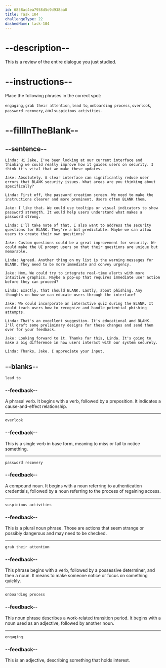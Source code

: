 ```yaml
---
id: 6858ac4ea7958d5c9d938aa0
title: Task 104
challengeType: 22
dashedName: task-104
---
```


<!-- REVIEW -->

# --description--

This is a review of the entire dialogue you just studied.

# --instructions--

Place the following phrases in the correct spot:

`engaging`, `grab their attention`, `lead to`, `onboarding process`, `overlook`, `password recovery`, and `suspicious activities`.

# --fillInTheBlank--

## --sentence--

`Linda: Hi Jake, I've been looking at our current interface and thinking we could really improve how it guides users on security. I think it's vital that we make these updates.`

`Jake: Absolutely. A clear interface can significantly reduce user errors that BLANK security issues. What areas are you thinking about specifically?`

`Linda: First off, the password creation screen. We need to make the instructions clearer and more prominent. Users often BLANK them.`

`Jake: I like that. We could use tooltips or visual indicators to show password strength. It would help users understand what makes a password strong.`

`Linda: I'll take note of that. I also want to address the security questions for BLANK. They're a bit predictable. Maybe we can allow users to create their own questions?`

`Jake: Custom questions could be a great improvement for security. We could make the UI prompt users so that their questions are unique but memorable.`

`Linda: Agreed. Another thing on my list is the warning messages for BLANK. They need to be more immediate and convey urgency.`

`Jake: Hmm… We could try to integrate real-time alerts with more intuitive graphics. Maybe a pop-up that requires immediate user action before they can proceed?`

`Linda: Exactly, that should BLANK. Lastly, about phishing. Any thoughts on how we can educate users through the interface?`

`Jake: We could incorporate an interactive quiz during the BLANK. It could teach users how to recognize and handle potential phishing attempts.`

`Linda: That's an excellent suggestion. It's educational and BLANK. I'll draft some preliminary designs for these changes and send them over for your feedback.`

`Jake: Looking forward to it. Thanks for this, Linda. It's going to make a big difference in how users interact with our system securely.`

`Linda: Thanks, Jake. I appreciate your input.`

## --blanks--

`lead to`

### --feedback--

A phrasal verb. It begins with a verb, followed by a preposition. It indicates a cause-and-effect relationship.

---

`overlook`

### --feedback--

This is a single verb in base form, meaning to miss or fail to notice something.

---

`password recovery`

### --feedback--

A compound noun. It begins with a noun referring to authentication credentials, followed by a noun referring to the process of regaining access.

---

`suspicious activities`

### --feedback--

This is a plural noun phrase. Those are actions that seem strange or possibly dangerous and may need to be checked.

---

`grab their attention`

### --feedback--

This phrase begins with a verb, followed by a possessive determiner, and then a noun. It means to make someone notice or focus on something quickly.

---

`onboarding process`

### --feedback--

This noun phrase describes a work-related transition period. It begins with a noun used as an adjective, followed by another noun.

---

`engaging`

### --feedback--

This is an adjective, describing something that holds interest.
